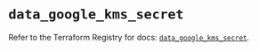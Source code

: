 # `data_google_kms_secret`

Refer to the Terraform Registry for docs: [`data_google_kms_secret`](https://registry.terraform.io/providers/hashicorp/google-beta/5.37.0/docs/data-sources/google_kms_secret).
